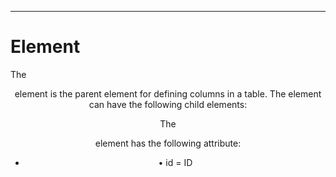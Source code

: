 

---

# Element

The <header> element is the parent element for defining columns in a table. The element can have the following child elements:

<column>

The <header> element has the following attribute:

- • id = ID